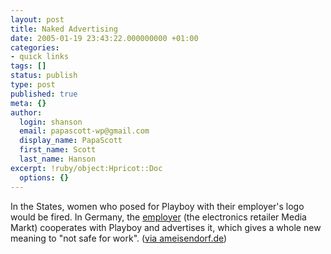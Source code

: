 ```yaml
---
layout: post
title: Naked Advertising
date: 2005-01-19 23:43:22.000000000 +01:00
categories:
- quick links
tags: []
status: publish
type: post
published: true
meta: {}
author:
  login: shanson
  email: papascott-wp@gmail.com
  display_name: PapaScott
  first_name: Scott
  last_name: Hanson
excerpt: !ruby/object:Hpricot::Doc
  options: {}
---
```

<p>In the States, women who posed for Playboy with their employer's logo would be fired. In Germany, the <a href="http://www.mediamarkt.de/playboy/">employer</a> (the electronics retailer Media Markt) cooperates with Playboy and advertises it, which gives a whole new meaning to "not safe for work". (<a title="ameisendorf.de: FKK-Wochen im Media Markt" href="http://ameisendorf.de/?itemid=201">via ameisendorf.de</a>)</p>
